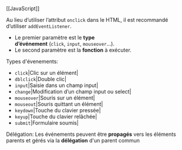 [[JavaScript]]

Au lieu d’utiliser l’attribut `onclick` dans le HTML, il est recommandé d’utiliser `addEventListener`.
- Le premier paramètre est le **type d’événement** (`click`, `input`, `mouseover`…).
- Le second paramètre est la **fonction** à exécuter.

Types d'évenements:
- `click`|Clic sur un élément|
- `dblclick`|Double clic|
- `input`|Saisie dans un champ input|
- `change`|Modification d’un champ input ou select|
- `mouseover`|Souris sur un élément|
- `mouseout`|Souris quittant un élément|
- `keydown`|Touche du clavier pressée|
- `keyup`|Touche du clavier relâchée|
- `submit`|Formulaire soumis|

Délégation:
Les événements peuvent être **propagés** vers les éléments parents et gérés via la **délégation** d'un parent commun